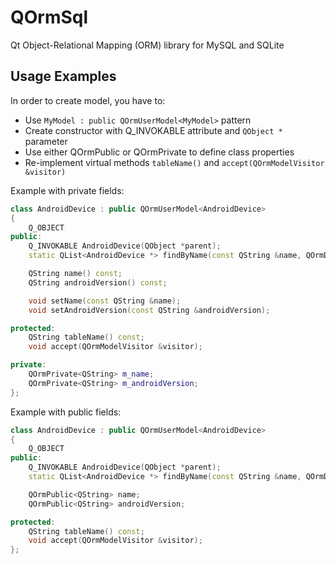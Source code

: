 QOrmSql
=======

Qt Object-Relational Mapping (ORM) library for MySQL and SQLite

Usage Examples
-------

In order to create model, you have to:

* Use `MyModel : public QOrmUserModel<MyModel>` pattern
* Create constructor with Q_INVOKABLE attribute and `QObject *` parameter
* Use either QOrmPublic or QOrmPrivate to define class properties
* Re-implement virtual methods `tableName()` and `accept(QOrmModelVisitor &visitor)`

Example with private fields:
```c++
class AndroidDevice : public QOrmUserModel<AndroidDevice>
{
    Q_OBJECT
public:
    Q_INVOKABLE AndroidDevice(QObject *parent);
    static QList<AndroidDevice *> findByName(const QString &name, QOrmDatabase *database = NULL);

    QString name() const;
    QString androidVersion() const;

    void setName(const QString &name);
    void setAndroidVersion(const QString &androidVersion);

protected:
    QString tableName() const;
    void accept(QOrmModelVisitor &visitor);

private:
    QOrmPrivate<QString> m_name;
    QOrmPrivate<QString> m_androidVersion;
};
```

Example with public fields:
```c++
class AndroidDevice : public QOrmUserModel<AndroidDevice>
{
    Q_OBJECT
public:
    Q_INVOKABLE AndroidDevice(QObject *parent);
    static QList<AndroidDevice *> findByName(const QString &name, QOrmDatabase *database = NULL);

    QOrmPublic<QString> name;
    QOrmPublic<QString> androidVersion;

protected:
    QString tableName() const;
    void accept(QOrmModelVisitor &visitor);
};
```
